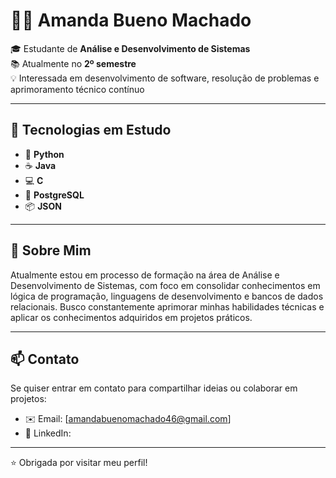 # 👩‍💻 Amanda Bueno Machado

🎓 Estudante de **Análise e Desenvolvimento de Sistemas**  
📚 Atualmente no **2º semestre**  
💡 Interessada em desenvolvimento de software, resolução de problemas e aprimoramento técnico contínuo

---

## 🚀 Tecnologias em Estudo

- 🐍 **Python**
- ☕ **Java**
- 💻 **C**
- 🐘 **PostgreSQL**
- 📦 **JSON**

---

## 📌 Sobre Mim

Atualmente estou em processo de formação na área de Análise e Desenvolvimento de Sistemas, com foco em consolidar conhecimentos em lógica de programação, linguagens de desenvolvimento e bancos de dados relacionais. Busco constantemente aprimorar minhas habilidades técnicas e aplicar os conhecimentos adquiridos em projetos práticos.

---

## 📫 Contato

Se quiser entrar em contato para compartilhar ideias ou colaborar em projetos:

- ✉️ Email: [amandabuenomachado46@gmail.com]  
- 🔗 LinkedIn: 

---

⭐ Obrigada por visitar meu perfil!
